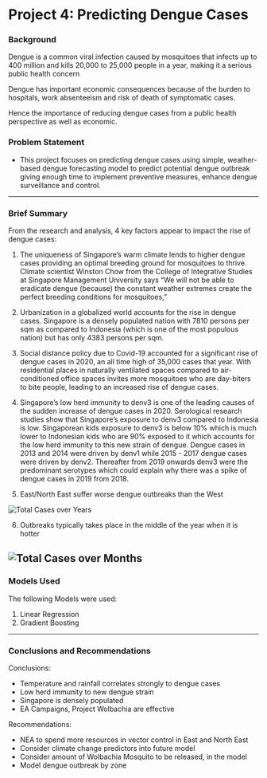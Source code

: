 # Project 4: Predicting Dengue Cases

### Background
Dengue is a common viral infection caused by mosquitoes that infects up to 400 million and kills 20,000 to 25,000 people in a year, making it a serious public health concern

Dengue has important economic consequences because of the burden to hospitals, work absenteeism and risk of death of symptomatic cases. 

Hence the importance of reducing dengue cases from a public health perspective as well as economic. 

### Problem Statement
- This project focuses on predicting dengue cases using simple, weather-based dengue forecasting model to predict potential dengue outbreak giving enough time to implement preventive measures, enhance dengue surveillance and control.

---

### Brief Summary 
From the research and analysis, 4 key factors appear to impact the rise of dengue cases:

1. The uniqueness of Singapore’s warm climate lends to higher dengue cases providing an optimal breeding ground for mosquitoes to thrive. Climate scientist Winston Chow from the College of Integrative Studies at Singapore Management University says “We will not be able to eradicate dengue (because) the constant weather extremes create the perfect breeding conditions for mosquitoes,”

2. Urbanization in a globalized world accounts for the rise in dengue cases. Singapore is a densely populated nation with 7810 persons per sqm as compared to Indonesia (which is one of the most populous nation) but has only 4383 persons per sqm. 

3. Social distance policy due to Covid-19 accounted for a significant rise of dengue cases in 2020, an all time high of 35,000 cases that year. With residential places in naturally ventilated spaces compared to air-conditioned office spaces invites more mosquitoes who are day-biters to bite people, leading to an increased rise of dengue cases. 

4. Singapore’s low herd immunity to denv3 is one of the leading causes of the sudden increase of dengue cases in 2020. Serological research studies show that Singapore’s exposure to denv3 compared to Indonesia is low. Singaporean kids exposure to denv3 is below 10% which is much lower to Indonesian kids who are 90% exposed to it which accounts for the low herd immunity to this new strain of dengue. Dengue cases in 2013 and 2014 were driven by denv1 while 2015 - 2017 dengue cases were driven by denv2. Thereafter from 2019 onwards denv3 were the predominant serotypes which could explain why there was a spike of dengue cases in 2019 from 2018.

5. East/North East suffer worse dengue outbreaks than the West

![Total Cases over Years](image/total_cases_over_year.gif "Total Cases over Years")

6. Outbreaks typically takes place in the middle of the year when it is hotter

![Total Cases over Months](image/total_cases_over_month.gif "Total Cases over Months")
---

### Models Used
The following Models were used:
1. Linear Regression 
2. Gradient Boosting

---

### Conclusions and Recommendations
Conclusions:
- Temperature and rainfall correlates strongly to dengue cases
- Low herd immunity to new dengue strain
- Singapore is densely populated
- EA Campaigns, Project Wolbachia are effective

Recommendations:
- NEA to spend more resources in vector control in East and North East
- Consider climate change predictors into future model
- Consider amount of Wolbachia Mosquito to be released, in the model
- Model dengue outbreak by zone